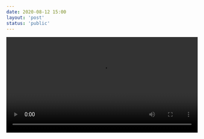 ```yaml
---
date: 2020-08-12 15:00
layout: 'post'
status: 'public'
---
```


<video width="100%" controls="controls" autoplay="autoplay"><source src="https://pan.vernallove.com/iPhone%20SE2.mp4" type="video/mp4"></video>